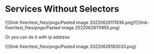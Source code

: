 # Services Without Selectors 
![](link-fixer/test_files/pngs/Pasted image 20220626111936.png)![](link-fixer/test_files/pngs/Pasted image 20220626111955.png)

Or you can do it with ip address:

![](link-fixer/test_files/pngs/Pasted image 20220626183033.png)